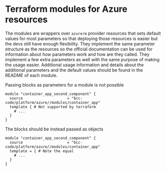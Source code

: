 # Terraform modules for Azure resources
The modules are wrappers over `azurerm` provider resources that sets default values for most parameters so that deploying those resources is easier but the devs still have enough flexibility.
They implement the same parameter structure as the resources so the official documentation can be used for information about how parameters work and how are they called.
They implement a few extra parameters as well with the same purpose of making the usage easier.
Additional usage information and details about the additional parameters and the default values should be found in the README of each module.

Passing blocks as parameters for a module is not possible
```hcl
module "container_app_second_component" {
  source                    = "bcc-code/platform/azure//modules/container_app"
  template { # Not supported by terraform
    # ...
  }
}
```

The blocks should be instead passed as objects
```hcl
module "container_app_second_component" {
  source                    = "bcc-code/platform/azure//modules/container_app"
  template = { # Note the equal
    # ...
  }
}
```
<!-- BEGIN_TF_DOCS -->

<!-- END_TF_DOCS -->